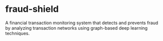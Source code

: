 # fraud-shield
A financial transaction monitoring system that detects and prevents fraud by analyzing transaction networks using graph-based deep learning techniques.

